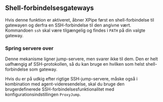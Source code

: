 ## Shell-forbindelsesgateways

Hvis denne funktion er aktiveret, åbner XPipe først en shell-forbindelse til gatewayen og derfra en SSH-forbindelse til den angivne vært. Kommandoen `ssh` skal være tilgængelig og findes i `PATH` på din valgte gateway.

### Spring servere over

Denne mekanisme ligner jump-servere, men svarer ikke til dem. Den er helt uafhængig af SSH-protokollen, så du kan bruge en hvilken som helst shell-forbindelse som gateway.

Hvis du er på udkig efter rigtige SSH-jump-servere, måske også i kombination med agent-videresendelse, skal du bruge den brugerdefinerede SSH-forbindelsesfunktionalitet med konfigurationsindstillingen `ProxyJump`.